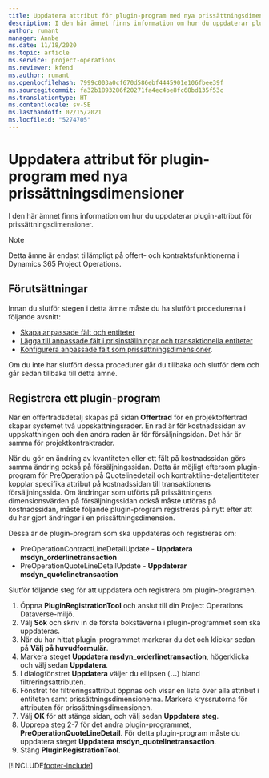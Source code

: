 ```yaml
---
title: Uppdatera attribut för plugin-program med nya prissättningsdimensioner
description: I den här ämnet finns information om hur du uppdaterar plugin-attribut för prissättningsdimensioner.
author: rumant
manager: Annbe
ms.date: 11/18/2020
ms.topic: article
ms.service: project-operations
ms.reviewer: kfend
ms.author: rumant
ms.openlocfilehash: 7999c003a0cf670d586ebf4445901e106fbee39f
ms.sourcegitcommit: fa32b1893286f20271fa4ec4be8fc68bd135f53c
ms.translationtype: HT
ms.contentlocale: sv-SE
ms.lasthandoff: 02/15/2021
ms.locfileid: "5274705"
---
```

# <a name="update-plug-in-attributes-with-new-pricing-dimensions"></a>Uppdatera attribut för plugin-program med nya prissättningsdimensioner

I den här ämnet finns information om hur du uppdaterar plugin-attribut för prissättningsdimensioner.

> [!NOTE]
> Detta ämne är endast tillämpligt på offert- och kontraktsfunktionerna i Dynamics 365 Project Operations.

## <a name="prerequisites"></a>Förutsättningar
Innan du slutför stegen i detta ämne måste du ha slutfört procedurerna i följande avsnitt:

  - [Skapa anpassade fält och entiteter](create-custom-fields-entities-pricing-dimensions.md) 
  - [Lägga till anpassade fält i prisinställningar och transaktionella entiteter](add-custom-fields-price-setup-transactional-entities.md)
  - [Konfigurera anpassade fält som prissättningsdimensioner](set-up-custom-fields-pricing-dimensions.md). 
  
Om du inte har slutfört dessa procedurer går du tillbaka och slutför dem och går sedan tillbaka till detta ämne.

## <a name="register-a-plug-in"></a>Registrera ett plugin-program
När en offertradsdetalj skapas på sidan **Offertrad** för en projektoffertrad skapar systemet två uppskattningsrader. En rad är för kostnadssidan av uppskattningen och den andra raden är för försäljningsidan. Det här är samma för projektkontraktrader.

När du gör en ändring av kvantiteten eller ett fält på kostnadssidan görs samma ändring också på försäljningssidan. Detta är möjligt eftersom plugin-program för PreOperation på Quotelinedetail och kontraktline-detaljentiteter kopplar specifika attribut på kostnadssidan till transaktionens försäljningssida. Om ändringar som utförts på prissättningens dimensionsvärden på försäljningssidan också måste utföras på kostnadssidan, måste följande plugin-program registreras på nytt efter att du har gjort ändringar i en prissättningsdimension.

Dessa är de plugin-program som ska uppdateras och registreras om:

- PreOperationContractLineDetailUpdate - **Uppdatera msdyn_orderlinetransaction**
- PreOperationQuoteLineDetailUpdate - **Uppdaterar msdyn_quotelinetransaction**

Slutför följande steg för att uppdatera och registrera om plugin-programen.

1. Öppna **PluginRegistrationTool** och anslut till din Project Operations Dataverse-miljö.
2. Välj **Sök** och skriv in de första bokstäverna i plugin-programmet som ska uppdateras.
3. När du har hittat plugin-programmet markerar du det och klickar sedan på **Välj på huvudformulär**.
4. Markera steget **Uppdatera msdyn_orderlinetransaction**, högerklicka och välj sedan **Uppdatera**.
5. I dialogfönstret **Uppdatera** väljer du ellipsen (**...**) bland filtreringsattributen.
6. Fönstret för filtreringsattribut öppnas och visar en lista över alla attribut i entiteten samt prissättningsdimensionerna. Markera kryssrutorna för attributen för prissättningsdimensionen.
7. Välj **OK** för att stänga sidan, och välj sedan **Uppdatera steg**.
8. Upprepa steg 2-7 för det andra plugin-programmet, **PreOperationQuoteLineDetail**. För detta plugin-program måste du uppdatera steget **Uppdatera msdyn_quotelinetransaction**.
9. Stäng **PluginRegistrationTool**.


[!INCLUDE[footer-include](../includes/footer-banner.md)]